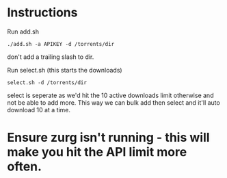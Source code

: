 # Instructions
Run add.sh 
```
./add.sh -a APIKEY -d /torrents/dir
```
don't add a trailing slash to dir.

Run select.sh (this starts the downloads)
```
select.sh -d /torrents/dir
```

select is seperate as we'd hit the 10 active downloads limit otherwise and not be able to add more. This way we can bulk add then select and it'll auto download 10 at a time.

# Ensure zurg isn't running - this will make you hit the API limit more often.

